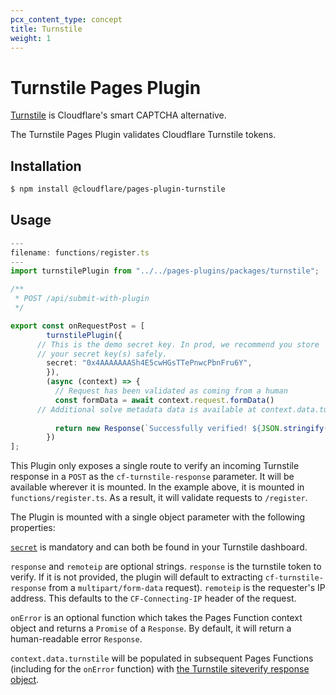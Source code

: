 ```yaml
---
pcx_content_type: concept
title: Turnstile
weight: 1
---
```


# Turnstile Pages Plugin

[Turnstile](/turnstile/) is Cloudflare's smart CAPTCHA alternative.

The Turnstile Pages Plugin validates Cloudflare Turnstile tokens.

## Installation

```sh
$ npm install @cloudflare/pages-plugin-turnstile
```

## Usage

```typescript
---
filename: functions/register.ts
---
import turnstilePlugin from "../../pages-plugins/packages/turnstile";

/**
 * POST /api/submit-with-plugin
 */

export const onRequestPost = [
		turnstilePlugin({
      // This is the demo secret key. In prod, we recommend you store
      // your secret key(s) safely.
        secret: "0x4AAAAAAASh4E5cwHGsTTePnwcPbnFru6Y",
		}),
		(async (context) => {
		  // Request has been validated as coming from a human
		  const formData = await context.request.formData()
      // Additional solve metadata data is available at context.data.turnstile
		  
		  return new Response(`Successfully verified! ${JSON.stringify(context.data.turnstile)}`)
		})
];
```


This Plugin only exposes a single route to verify an incoming Turnstile response in a `POST` as the `cf-turnstile-response` parameter. It will be available wherever it is mounted. In the example above, it is mounted in `functions/register.ts`. As a result, it will validate requests to `/register`.
 
 The Plugin is mounted with a single object parameter with the following properties:

[`secret`](https://dash.cloudflare.com/login) is mandatory and can both be found in your Turnstile dashboard.

`response` and `remoteip` are optional strings. `response` is the turnstile token to verify. If it is not provided, the plugin will default to extracting `cf-turnstile-response` from a `multipart/form-data` request). `remoteip` is the requester's IP address. This defaults to the `CF-Connecting-IP` header of the request.

`onError` is an optional function which takes the Pages Function context object and returns a `Promise` of a `Response`. By default, it will return a human-readable error `Response`.

`context.data.turnstile` will be populated in subsequent Pages Functions (including for the `onError` function) with [the Turnstile siteverify response object](/turnstile/get-started/server-side-validation/).
